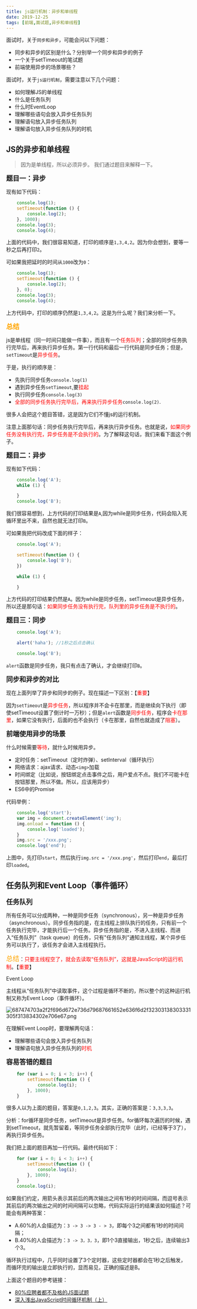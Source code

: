 ```yaml
---
title: js运行机制：异步和单线程
date: 2019-12-25
tags: [前端,面试题,异步和单线程]
---
```

面试时，关于`同步和异步`，可能会问以下问题：

+ 同步和异步的区别是什么？分别举一个同步和异步的例子
+ 一个关于setTimeout的笔试题
+ 前端使用异步的场景哪些？

面试时，关于`js运行机制`，需要注意以下几个问题：

+ 如何理解JS的单线程
+ 什么是任务队列
+ 什么时EventLoop
+ 理解哪些语句会放入异步任务队列
+ 理解语句放入异步任务队列
+ 理解语句放入异步任务队列的时机

<!-- more -->

## JS的异步和单线程

> 因为是单线程，所以必须异步。
我们通过题目来解释一下。

**<font
 size=4>题目一：异步</font>**

现有如下代码：

```javascript
    console.log(1);
    setTimeout(function () {
        console.log(2);
    }, 1000);
    console.log(3);
    console.log(4);
```

上面的代码中，我们很容易知道，打印的顺序是`1,3,4,2`。因为你会想到，要等一秒之后再打印`2`。

可如果我把延时的时间从`1000`改为`0`：

```javascript
    console.log(1);
    setTimeout(function () {
        console.log(2);
    }, 0);
    console.log(3);
    console.log(4);
```

上方代码中，打印的顺序仍然是`1,3,4,2`。这是为什么呢？我们来分析一下。

**<font
 size=4 color=orange>总结</font>**

js是单线程（同一时间只能做一件事），而且有一个<font color=red>任务队列</font>；全部的同步任务执行完毕后，再来执行异步任务。第一行代码和最后一行代码是同步任务；但是，`setTimeout`是<font color=red>异步任务</font>。

于是，执行的顺序是：

+ 先执行同步任务`console.log(1)`
+ 遇到异步任务`setTimeout`,要<font color=red>挂起</font>
+ 执行同步任务`console.log(3)`
+ <font color=red>全部的同步任务执行完毕后，再来执行异步任务</font>`console.log(2)`.

很多人会把这个题目答错，这是因为它们不懂js的运行机制。

注意上面那句话：同步任务执行完毕后，再来执行异步任务。也就是说，<font color=red>如果同步任务没有执行完，异步任务是不会执行的</font>。为了解释这句话，我们来看下面这个例子。

**<font size=4>题目二：异步</font>**

现有如下代码：

```javascript
    console.log('A');
    while (1) {

    }
    console.log('B');
```

我们很容易想到，上方代码的打印结果是`A`,因为while是同步任务，代码会陷入死循环里出不来，自然也就无法打印`B`。

可如果我把代码改成下面的样子：

```javascript
    console.log('A');

    setTimeout(function () {
        console.log('B');
    })

    while (1) {

    }
```

上方代码的打印结果仍然是`A`。因为while是同步任务，setTimeout是异步任务，所以还是那句话：<font color=red>如果同步任务没有执行完，队列里的异步任务是不执行的</font>。

**<font size=4>题目三：同步</font>**

```javascript
    console.log('A');

    alert('haha'); //1秒之后点击确认

    console.log('B');
```

`alert`函数是同步任务，我只有点击了确认，才会继续打印`B`。

**<font size=4>同步和异步的对比</font>**

现在上面列举了异步和同步的例子。现在描述一下区别：【<font color=red>重要</font>】

因为`setTimeout`是<font color=red>异步任务</font>，所以程序并不会卡在那里，而是继续向下执行（即使setTimeout设置了倒计时一万秒）；但是`alert`函数是<font color=red>同步任务</font>，程序会<font color=red>卡在那里</font>，如果它没有执行，后面的也不会执行（卡在那里，自然也就造成了<font color=red>阻塞</font>）。

**<font size=4>前端使用异步的场景</font>**

什么时候需要<font color=red>等待</font>，就什么时候用异步。

+ 定时任务：setTimeout（定时炸弹）、setInterval（循环执行）
+ 网络请求：ajax请求、动态`<img>`加载
+ 时间绑定（比如说，按钮绑定点击事件之后，用户爱点不点。我们不可能卡在按钮那里，所以不做。所以，应该用异步）
+ ES6中的Promise

代码举例：

```javascript
    console.log('start');
    var img = document.createElement('img');
    img.onload = function () {
        console.log('loaded');
    }
    img.src = '/xxx.png';
    console.log('end');
```

上图中，先打印`start`，然后执行`img.src = '/xxx.png'`，然后打印`end`，最后打印`loaded`。

## 任务队列和Event Loop（事件循环）

**<font size=4>任务队列</font>**

所有任务可以分成两种，一种是同步任务（synchronous），另一种是异步任务（asynchronous）。同步任务指的是，在主线程上排队执行的任务，只有前一个任务执行完毕，才能执行后一个任务。异步任务指的是，不进入主线程、而进入“任务队列”（task queue）的任务，只有"任务队列"通知主线程，某个异步任务可以执行了，该任务才会进入主线程执行。

<font size=4 color=orange>总结</font>：<font color=red>只要主线程空了，就会去读取“任务队列”，这就是JavaScript的运行机制</font>。【<font color=red>重要</font>】

Event Loop

主线程从“任务队列”中读取事件，这个过程是循环不断的，所以整个的这种运行机制又称为Event Loop（事件循环）。

![687474703a2f2f696d672e736d79687661652e636f6d2f32303138303331305f313834302e706e67.png](https://i.loli.net/2019/09/19/IEMqpzh2OmdGSKL.png)

在理解Event Loop时，要理解两句话：

+ 理解哪些语句会放入异步任务队列
+ 理解语句放入异步任务队列的<font color=red>时机</font>

**<font size=4>容易答错的题目</font>**

```javascript
    for (var i = 0; i < 3; i++) {
        setTimeout(function () {
            console.log(i);
        }, 1000);
    }
```

很多人以为上面的题目，答案是`0,1,2,3`。其实，正确的答案是：`3,3,3,3`。

分析：for循环是同步任务，setTimeout是异步任务。for循环每次遍历的时候，遇到setTimeout，就先暂留着，等同步任务全部执行完毕（此时，i已经等于3了），再执行异步任务。

我们把上面的题目再加一行代码。最终代码如下：

```javascript
    for (var i = 0; i < 3; i++) {
        setTimeout(function () {
            console.log(i);
        }, 1000);
    }
    console.log(i);
```

如果我们约定，用箭头表示其前后的两次输出之间有1秒的时间间隔，而逗号表示其前后的两次输出之间的时间间隔可以忽略，代码实际运行的结果该如何描述？可能会有两种答案：

+ A.60%的人会描述为：`3 -> 3 -> 3 - > 3`，即每个3之间都有1秒的时间间隔；
+ B.40%的人会描述为：`3 -> 3，3，3`，即1个3直接输出，1秒之后，连续输出3个3。

循环执行过程中，几乎同时设置了3个定时器，这些定时器都会在1秒之后触发，而循环完的输出是立即执行的，显而易见，正确的描述是B。

上面这个题目的参考链接：

+ [80%应聘者都不及格的JS面试题](https://juejin.im/post/58cf180b0ce4630057d6727c)
+ [深入浅出JavaScript时间循环机制（上）](https://zhuanlan.zhihu.com/p/26229293)